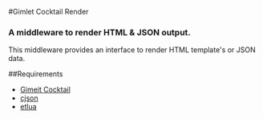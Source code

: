 #Gimlet Cocktail Render
### A middleware to render HTML & JSON output.
This middleware provides an interface to render HTML template's or JSON data.

##Requirements
* [Gimeit Cocktail](http://github.com/losinggeneration/gimlet)
* [cjson](http://www.kyne.com.au/~mark/software/lua-cjson.php)
* [etlua](https://github.com/leafo/etlua)
